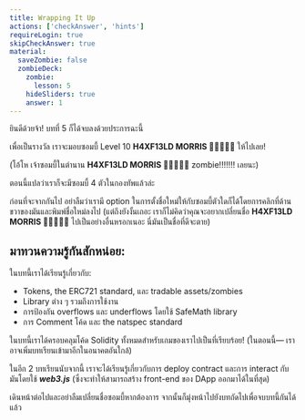 ```yaml
---
title: Wrapping It Up
actions: ['checkAnswer', 'hints']
requireLogin: true
skipCheckAnswer: true
material:
  saveZombie: false
  zombieDeck:
    zombie:
      lesson: 5
    hideSliders: true
    answer: 1
---
```


ยินดีด้วยจ้า! บทที่ 5 ก็ได้จบลงด้วยประการฉะนี้

เพื่อเป็นรางวัล เราจะมอบซอมบี้ Level 10 **H4XF13LD MORRIS 💯💯😎💯💯** ให้ไปเลย!

(โอ้โห เจ้าซอมบี้ในตำนาน **H4XF13LD MORRIS 💯💯😎💯💯** zombie!!!!!!! เลยนะ)

ตอนนี้แปลว่าเราก็จะมีซอมบี้ 4 ตัวในกองทัพแล้วล่ะ

ก่อนที่จะจากกันไป อย่าลืมว่าเรามี option ในการตั้งชื่อใหม่ให้กับซอมบี้ตัวใดก็ได้โดยการคลิกที่ด้านขวาของมันและพิมพ์ชื่อใหม่ลงไป (แต่ถึงยังงั้นเถอะ เราก็ไม่คิดว่าคุณจะอยากเปลี่ยนชื่อ **H4XF13LD MORRIS 💯💯😎💯💯** ไปเป็นอย่างอื่นหรอกเนอะ นี่มันเป็นชื่อที่ดีจะตาย)

## มาทวนความรู้กันสักหน่อย:

ในบทนี้เราได้เรียนรู้เกี่ยวกับ:

- Tokens, the ERC721 standard, และ tradable assets/zombies
- Library ต่าง ๆ รวมถึงการใช้งาน
- การป้องกัน overflows และ underflows โดยใช้ SafeMath library
- การ Comment โค้ด และ the natspec standard

ในบทนี้เราได้ครอบคลุมโค้ด Solidity ทั้งหมดสำหรับเกมของเราไปเป็นที่เรียบร้อย! (ในตอนนี้— เราอาจเพิ่มบทเรียนเข้ามาอีกในอนาคตอันใกล้)

ในอีก 2 บทเรียนนับจากนี้ เราจะได้เรียนรู้เกี่ยวกับการ deploy contract และการ interact กับมันโดยใช้ ***web3.js*** (ซึ่งจะทำให้สามารถสร้าง front-end ของ DApp ออกมาได้ในที่สุด)

เดินหน้าต่อไปและอย่าลืมเปลี่ยนชื่อซอมบี้หากต้องการ จากนั้นก็มุ่งหน้าไปยังบทถัดไปเพื่อจบบทนี้กันได้แล้ว

